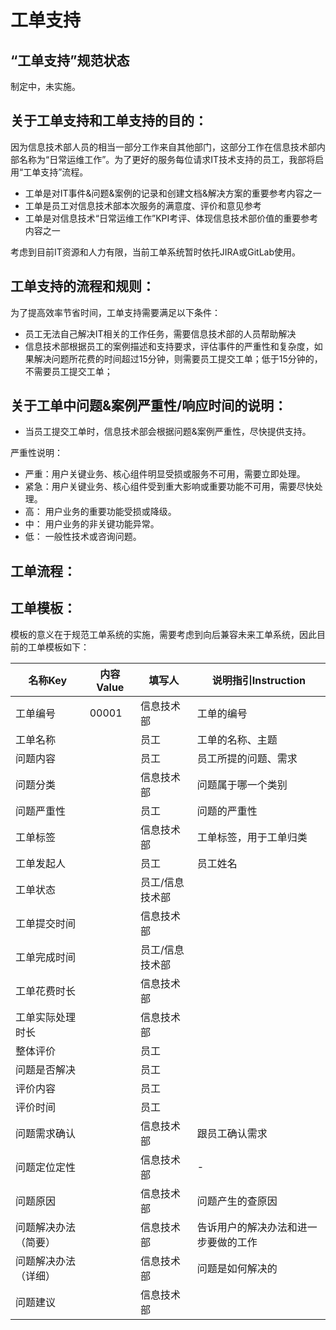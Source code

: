 # 工单支持

## “工单支持”规范状态
制定中，未实施。

## 关于工单支持和工单支持的目的：
因为信息技术部人员的相当一部分工作来自其他部门，这部分工作在信息技术部内部名称为“日常运维工作”。为了更好的服务每位请求IT技术支持的员工，我部将启用“工单支持”流程。

- 工单是对IT事件&问题&案例的记录和创建文档&解决方案的重要参考内容之一
- 工单是员工对信息技术部本次服务的满意度、评价和意见参考
- 工单是对信息技术“日常运维工作”KPI考评、体现信息技术部价值的重要参考内容之一

考虑到目前IT资源和人力有限，当前工单系统暂时依托JIRA或GitLab使用。

## 工单支持的流程和规则：
为了提高效率节省时间，工单支持需要满足以下条件：

- 员工无法自己解决IT相关的工作任务，需要信息技术部的人员帮助解决
- 信息技术部根据员工的案例描述和支持要求，评估事件的严重性和复杂度，如果解决问题所花费的时间超过15分钟，则需要员工提交工单；低于15分钟的，不需要员工提交工单；

## 关于工单中问题&案例严重性/响应时间的说明：
- 当员工提交工单时，信息技术部会根据问题&案例严重性，尽快提供支持。

严重性说明：

- 严重：用户关键业务、核心组件明显受损或服务不可用，需要立即处理。
- 紧急：用户关键业务、核心组件受到重大影响或重要功能不可用，需要尽快处理。
- 高： 用户业务的重要功能受损或降级。
- 中： 用户业务的非关键功能异常。
- 低： 一般性技术或咨询问题。

## 工单流程：


## 工单模板：
模板的意义在于规范工单系统的实施，需要考虑到向后兼容未来工单系统，因此目前的工单模板如下：

| 名称Key  | 内容Value | 填写人 | 说明指引Instruction |
| -------- | -------- | -------- | -------- |
|工单编号|	00001	|信息技术部	|工单的编号|
|工单名称|  |员工|工单的名称、主题|
|问题内容	|  |员工|员工所提的问题、需求|
|问题分类	|  |信息技术部 |问题属于哪一个类别|
|问题严重性	|  |员工| 问题的严重性|
|工单标签	|  |信息技术部|工单标签，用于工单归类|
|工单发起人	|  |员工|员工姓名|
|工单状态	|  |员工/信息技术部||
|工单提交时间	|  |信息技术部||
|工单完成时间	|  |员工/信息技术部||
|工单花费时长	|  |信息技术部||
|工单实际处理时长	|  |信息技术部|	|
|整体评价	|  |员工	||
|问题是否解决	|  |员工	||
|评价内容	|  |员工	||
|评价时间	|  |员工	||
|问题需求确认	|  |信息技术部|跟员工确认需求|
|问题定位定性	|  |信息技术部|-|
|问题原因	|  |信息技术部|问题产生的查原因|
|问题解决办法（简要）	|  |信息技术部|	告诉用户的解决办法和进一步要做的工作|
|问题解决办法（详细）	|  |信息技术部|	问题是如何解决的|
|问题建议	|  |信息技术部	||


